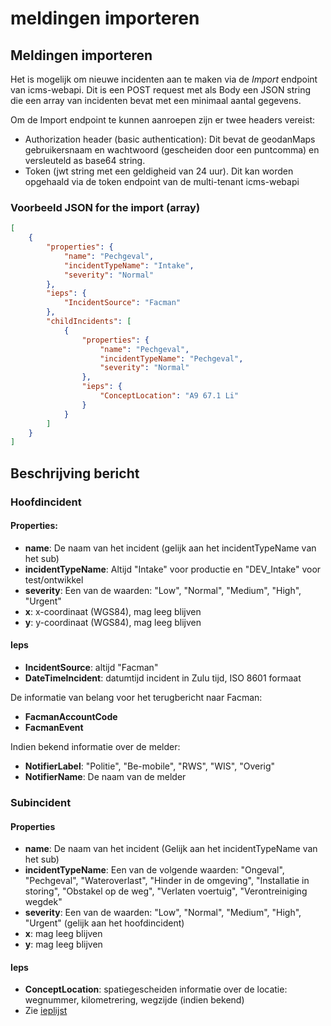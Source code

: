# meldingen importeren

## Meldingen importeren

Het is mogelijk om nieuwe incidenten aan te maken via de _Import_ endpoint van icms-webapi. Dit is een POST request met als Body een JSON string die een array van incidenten bevat met een minimaal aantal gegevens.

Om de Import endpoint te kunnen aanroepen zijn er twee headers vereist:

* Authorization header (basic authentication): Dit bevat de geodanMaps gebruikersnaam en wachtwoord (gescheiden door een puntcomma) en versleuteld as base64 string.
* Token (jwt string met een geldigheid van 24 uur). Dit kan worden opgehaald via de token endpoint van de multi-tenant icms-webapi

### Voorbeeld JSON for the import (array)

```json
[
    {
        "properties": {
            "name": "Pechgeval",
            "incidentTypeName": "Intake",
            "severity": "Normal"
        },
        "ieps": {
            "IncidentSource": "Facman"
        },
        "childIncidents": [
            {
                "properties": {
                    "name": "Pechgeval",
                    "incidentTypeName": "Pechgeval",
                    "severity": "Normal"
                },
                "ieps": {
                    "ConceptLocation": "A9 67.1 Li"
                }
            }
        ]
    }
]
```

## Beschrijving bericht

### Hoofdincident

#### Properties:

* **name**: De naam van het incident (gelijk aan het incidentTypeName van het sub)
* **incidentTypeName**: Altijd "Intake" voor productie en "DEV\_Intake" voor test/ontwikkel
* **severity**: Een van de waarden: "Low", "Normal", "Medium", "High", "Urgent"
* **x**: x-coordinaat (WGS84), mag leeg blijven
* **y**: y-coordinaat (WGS84), mag leeg blijven

#### Ieps

* **IncidentSource**: altijd "Facman"
* **DateTimeIncident**: datumtijd incident in Zulu tijd, ISO 8601 formaat

De informatie van belang voor het terugbericht naar Facman:

* **FacmanAccountCode**
* **FacmanEvent**

Indien bekend informatie over de melder:

* **NotifierLabel**: "Politie", "Be-mobile", "RWS", "WIS", "Overig"
* **NotifierName**: De naam van de melder

### Subincident

#### Properties

* **name**: De naam van het incident (Gelijk aan het incidentTypeName van het sub)
* **incidentTypeName**: Een van de volgende waarden: "Ongeval", "Pechgeval", "Wateroverlast", "Hinder in de omgeving", "Installatie in storing", "Obstakel op de weg", "Verlaten voertuig", "Verontreiniging wegdek"
* **severity**: Een van de waarden: "Low", "Normal", "Medium", "High", "Urgent" (gelijk aan het hoofdincident)
* **x**: mag leeg blijven
* **y**: mag leeg blijven

#### Ieps

* **ConceptLocation**: spatiegescheiden informatie over de locatie: wegnummer, kilometrering, wegzijde (indien bekend)
* Zie [ieplijst](http://docs.geodan.nl/icms-docs/pnh-customer/iep-lijst-pnh.html)
